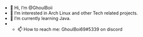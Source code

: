 - 👋 Hi, I’m @GhoulBoii
- 👀 I’m interested in Arch Linux and other Tech related projects.
- 🌱 I’m currently learning Java.
- - 📫 How to reach me: GhoulBoi69#5339 on discord

<!---
GhoulBoii/GhoulBoii is a ✨ special ✨ repository because its `README.md` (this file) appears on your GitHub profile.
You can click the Preview link to take a look at your changes.
--->
